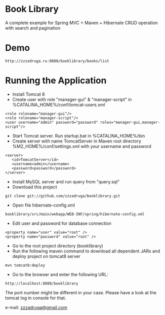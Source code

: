 
# Book Library

A complete example for Spring MVC + Maven + Hibernate CRUD operation with search and pagination
# Demo
```
http://zzzadruga.ru:8080/booklibrary/books/list
```
# Running the Application

+ Install Tomcat 8
+ Create user with role "manager-gui" & "manager-script" in %CATALINA_HOME%/conf/tomcat-users.xml 
```
<role rolename="manager-gui"/>
<role rolename="manager-script"/>
<user username="admin" password="password" roles="manager-gui,manager-script"/>
```
+ Start Tomcat server. Run startup.bat in %CATALINA_HOME%/bin
+ Create server with name TomcatServer in Maven root directory %M2_HOME%/conf/settings.xml with your username and password
```
<server>
   <id>TomcatServer</id>
   <username>admin</username>
   <password>password</password>
</server>
```
+ Install MySQL server and run query from "query.sql"
+ Download this project
```
git clone git://github.com/zzzadruga/booklibrary.git
```
+ Open file hibernate-config.xml
```
booklibrary/src/main/webapp/WEB-INF/spring/hibernate-config.xml
```
+ Edit user and password for database connection
```
<property name="user" value="root" />
<property name="password" value="root" />
```
+ Go to the root project directory (booklibrary)
+ Run the following maven command to download all dependent JARs and deploy project on tomcat8 server

```
mvn tomcat8:deploy
```

+ Go to the browser and enter the following URL: 
```
http://localhost:8080/booklibrary
```
The port number might be different in your case. Please have a look at the tomcat log in console for that.


e-mail: zzzadruga@gmail.com